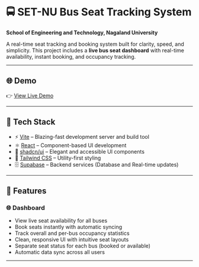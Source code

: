 # 🚍 SET-NU Bus Seat Tracking System

**School of Engineering and Technology, Nagaland University**

A real-time seat tracking and booking system built for clarity, speed, and simplicity. This project includes a **live bus seat dashboard** with real-time availability, instant booking, and occupancy tracking.

---

## 🌐 Demo

👉 [View Live Demo](https://set-nu-bus-seat-tracking-system.vercel.app/)

---

## 🚀 Tech Stack

* ⚡ [Vite](https://vitejs.dev/) – Blazing-fast development server and build tool
* ⚛️ [React](https://reactjs.org/) – Component-based UI development
* 🎨 [shadcn/ui](https://ui.shadcn.com/) – Elegant and accessible UI components
* 💨 [Tailwind CSS](https://tailwindcss.com/) – Utility-first styling
* 🗄️ [Supabase](https://supabase.com/) – Backend services (Database and Real-time updates)

---

## 📂 Features

### 🌐 Dashboard

* View live seat availability for all buses
* Book seats instantly with automatic syncing
* Track overall and per-bus occupancy statistics
* Clean, responsive UI with intuitive seat layouts
* Separate seat status for each bus (booked or available)
* Automatic data sync across all users

---
